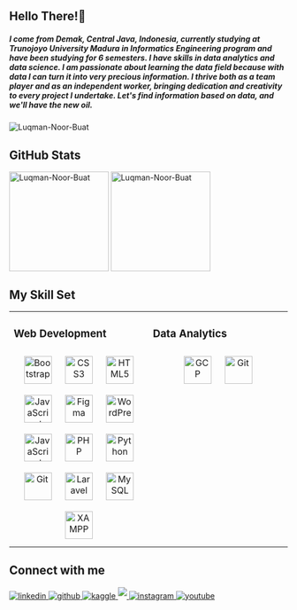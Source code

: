 ## Hello There!<g-emoji class="g-emoji" alias="wave" fallback-src="https://github.githubassets.com/images/icons/emoji/unicode/1f44b.png">👋</g-emoji>
<h5 align="left">I come from Demak, Central Java, Indonesia, currently studying at Trunojoyo University Madura in Informatics Engineering program and have been studying for 6 semesters. I have skills in data analytics and data science. I am passionate about learning the data field because with data I can turn it into very precious information. I thrive both as a team player and as an independent worker, bringing dedication and creativity to every project I undertake. Let's find information based on data, and we'll have the new oil.</h5>


<p align="left"> <img src="https://komarev.com/ghpvc/?username=Luqman-Noor-Buat&label=Profile%20views&color=0e75b6&style=flat" alt="Luqman-Noor-Buat" /> </p>


## GitHub Stats
<p>
<img height="180em" align="center" src="https://github-readme-stats.vercel.app/api/top-langs/?username=Luqman-Noor-Buat&layout=compact&theme=radical" alt="Luqman-Noor-Buat" style="max-width: 100%;" />   
<img height="180em" align="center" src="https://github-readme-streak-stats.herokuapp.com/?user=Luqman-Noor-Buat&theme=radical&" alt="Luqman-Noor-Buat" style="max-width: 100%;"/></p>


## My Skill Set  
<table><tr><td valign="top" width="50%">
  
### Web Development
<div align="center">  
<a href="https://getbootstrap.com/docs/3.4/javascript/" target="_blank"><img style="margin: 10px" src="https://profilinator.rishav.dev/skills-assets/bootstrap-plain.svg" alt="Bootstrap" height="50" /></a>  
<a href="https://www.w3schools.com/css/" target="_blank"><img style="margin: 10px" src="https://profilinator.rishav.dev/skills-assets/css3-original-wordmark.svg" alt="CSS3" height="50" /></a>  
<a href="https://en.wikipedia.org/wiki/HTML5" target="_blank"><img style="margin: 10px" src="https://profilinator.rishav.dev/skills-assets/html5-original-wordmark.svg" alt="HTML5" height="50" /></a>  
<a href="https://www.javascript.com/" target="_blank"><img style="margin: 10px" src="https://profilinator.rishav.dev/skills-assets/javascript-original.svg" alt="JavaScript" height="50" /></a>  
<a href="https://www.figma.com/" target="_blank"><img style="margin: 10px" src="https://profilinator.rishav.dev/skills-assets/figma-icon.svg" alt="Figma" height="50" /></a>  
<a href="https://wordpress.com/" target="_blank"><img style="margin: 10px" src="https://profilinator.rishav.dev/skills-assets/wordpress.png" alt="WordPress" height="50" /></a>  
<a href="https://www.javascript.com/" target="_blank"><img style="margin: 10px" src="https://profilinator.rishav.dev/skills-assets/javascript-original.svg" alt="JavaScript" height="50" /></a>  
<a href="https://www.php.net/" target="_blank"><img style="margin: 10px" src="https://profilinator.rishav.dev/skills-assets/php-original.svg" alt="PHP" height="50" /></a>  
<a href="https://www.python.org/" target="_blank"><img style="margin: 10px" src="https://profilinator.rishav.dev/skills-assets/python-original.svg" alt="Python" height="50" /></a>  
<a href="https://github.com/" target="_blank"><img style="margin: 10px" src="https://profilinator.rishav.dev/skills-assets/git-scm-icon.svg" alt="Git" height="50" /></a>  
<a href="https://laravel.com/" target="_blank"><img style="margin: 10px" src="https://profilinator.rishav.dev/skills-assets/laravel-plain-wordmark.svg" alt="Laravel" height="50" /></a>  
<a href="https://www.mysql.com/" target="_blank"><img style="margin: 10px" src="https://profilinator.rishav.dev/skills-assets/mysql-original-wordmark.svg" alt="MySQL" height="50" /></a>  
<a href="https://www.apachefriends.org/" target="_blank"><img style="margin: 10px" src="https://profilinator.rishav.dev/skills-assets/xampp.png" alt="XAMPP" height="50" /></a>  
</div>
</td><td valign="top" width="50%">
  
### Data Analytics 
<div align="center">  
<a href="https://cloud.google.com/" target="_blank"><img style="margin: 10px" src="https://profilinator.rishav.dev/skills-assets/google_cloud-icon.svg" alt="GCP" height="50" /></a>  
<a href="https://github.com/" target="_blank"><img style="margin: 10px" src="https://profilinator.rishav.dev/skills-assets/git-scm-icon.svg" alt="Git" height="50" /></a>  
</div>
</td></tr></table>  


## Connect with me  
<div align="left">
<a href="https://www.linkedin.com/in/luqman-noor-buat-490422206/" target="_blank">
<img src=https://img.shields.io/badge/linkedin-%231E77B5.svg?&style=for-the-badge&logo=linkedin&logoColor=white alt=linkedin style="margin-bottom: 5px;" />
</a>
<a href="https://github.com/Luqman-Noor-Buat" target="_blank">
<img src=https://img.shields.io/badge/github-%2324292e.svg?&style=for-the-badge&logo=github&logoColor=white alt=github style="margin-bottom: 5px;" />
</a>
<a href="https://www.kaggle.com/luqmannoorbuat" target="_blank">
<img src=https://img.shields.io/badge/kaggle-00BFFF.svg?&style=for-the-badge&logo=kaggle&logoColor=white alt=kaggle style="margin-bottom: 5px;" />
</a> 
<a href="mailto:luqman.utm1@gmail.com" target="_blank">
<img src=https://img.shields.io/badge/Gmail-D14836?style=for-the-badge&logo=gmail&logoColor=white style="margin-bottom: 5px;" />
</a> 
<a href="https://instagram.com/luqmannurbuat?igshid=MzNlNGNkZWQ4Mg==" target="_blank">
<img src=https://img.shields.io/badge/instagram-%23000000.svg?&style=for-the-badge&logo=instagram&logoColor=white alt=instagram style="margin-bottom: 5px;" />
</a>
<a href="https://www.youtube.com/channel/UCZa4p0qCK1FZTkezGBOghAQ" target="_blank">
<img src=https://img.shields.io/badge/youtube-%23000000.svg?&style=for-the-badge&logo=youtube&logoColor=white alt=youtube style="margin-bottom: 5px;" />
</a>
 
</div>  
